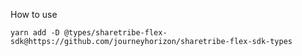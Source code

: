 How to use
```
yarn add -D @types/sharetribe-flex-sdk@https://github.com/journeyhorizon/sharetribe-flex-sdk-types
```
